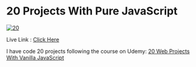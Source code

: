 # 20 Projects With Pure JavaScript
<a href="https://ibb.co/rmdXcQb"><img src="https://i.ibb.co/KXK8L5N/20.jpg" alt="20" border="0"></a>

Live Link : <a href="https://ardiian04.github.io/20-projects-js/">Click Here</a>

I have code 20 projects following the course on Udemy: <a href="https://www.udemy.com/course/web-projects-with-vanilla-javascript/">20 Web Projects With Vanilla JavaScript</a>
